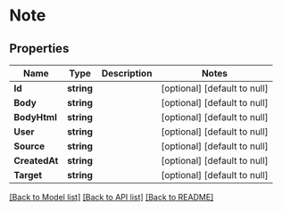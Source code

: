 # Note

## Properties
Name | Type | Description | Notes
------------ | ------------- | ------------- | -------------
**Id** | **string** |  | [optional] [default to null]
**Body** | **string** |  | [optional] [default to null]
**BodyHtml** | **string** |  | [optional] [default to null]
**User** | **string** |  | [optional] [default to null]
**Source** | **string** |  | [optional] [default to null]
**CreatedAt** | **string** |  | [optional] [default to null]
**Target** | **string** |  | [optional] [default to null]

[[Back to Model list]](../README.md#documentation-for-models) [[Back to API list]](../README.md#documentation-for-api-endpoints) [[Back to README]](../README.md)



